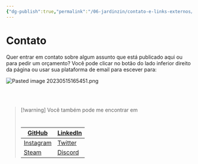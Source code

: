 ```yaml
---
{"dg-publish":true,"permalink":"/06-jardinzin/contato-e-links-externos/","created":"2023-05-15 12:04","updated":"2023-05-18 14:32"}
---
```


# Contato

Quer entrar em contato sobre algum assunto que está publicado aqui ou para pedir um orçamento?
Você pode clicar no botão do lado inferior direito da página ou usar sua plataforma de email para escever para: 

![Pasted image 20230515165451.png](/img/user/XX%20-%20Anexos/Pasted%20image%2020230515165451.png)


<br><br>
> [!warning] Você também pode me encontrar em
> # 
> | [GitHub](https://github.com/eibarracuda) | [LinkedIn](https://www.linkedin.com/in/martasafaneta/) |
> | ---- | ---- |
> | [Instagram](https://www.instagram.com/eibarracuda/) | [Twitter](https://twitter.com/eibarracuda)|
> | [Steam](https://steamcommunity.com/id/eibarracuda) | [Discord](https://discord.com/users/175446804274479105) |
